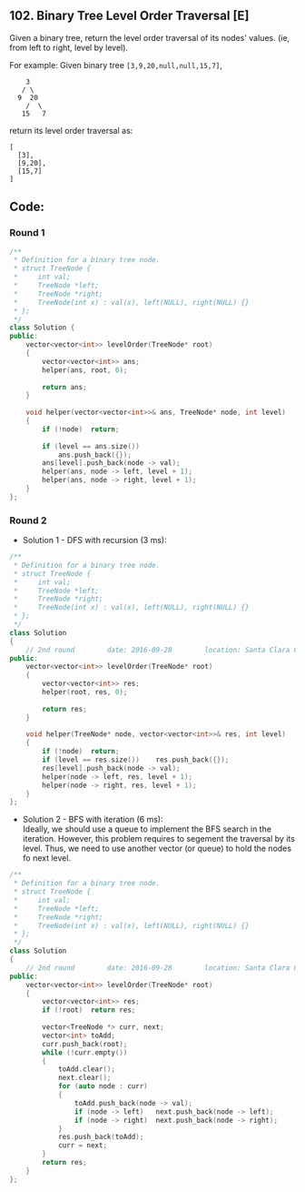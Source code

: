 ## 102. Binary Tree Level Order Traversal [E]
Given a binary tree, return the level order traversal of its nodes' values. (ie, from left to right, level by level).

For example:
Given binary tree `[3,9,20,null,null,15,7]`,
```
    3
   / \
  9  20
    /  \
   15   7
```
return its level order traversal as:
```
[
  [3],
  [9,20],
  [15,7]
]
```

## Code:
### Round 1
```c++
/**
 * Definition for a binary tree node.
 * struct TreeNode {
 *     int val;
 *     TreeNode *left;
 *     TreeNode *right;
 *     TreeNode(int x) : val(x), left(NULL), right(NULL) {}
 * };
 */
class Solution {
public:
    vector<vector<int>> levelOrder(TreeNode* root) 
    {
        vector<vector<int>> ans;
        helper(ans, root, 0);
        
        return ans;
    }
    
    void helper(vector<vector<int>>& ans, TreeNode* node, int level)
    {
        if (!node)  return;
        
        if (level == ans.size())    
            ans.push_back({});
        ans[level].push_back(node -> val);
        helper(ans, node -> left, level + 1);
        helper(ans, node -> right, level + 1);
    }
};
```

### Round 2
- Solution 1 - DFS with recursion (3 ms):
```c++
/**
 * Definition for a binary tree node.
 * struct TreeNode {
 *     int val;
 *     TreeNode *left;
 *     TreeNode *right;
 *     TreeNode(int x) : val(x), left(NULL), right(NULL) {}
 * };
 */
class Solution 
{
    // 2nd round        date: 2016-09-28        location: Santa Clara Central Park Library
public:
    vector<vector<int>> levelOrder(TreeNode* root) 
    {
        vector<vector<int>> res;
        helper(root, res, 0);
        
        return res;
    }
    
    void helper(TreeNode* node, vector<vector<int>>& res, int level)
    {
        if (!node)  return;
        if (level == res.size())    res.push_back({});
        res[level].push_back(node -> val);
        helper(node -> left, res, level + 1);
        helper(node -> right, res, level + 1);
    }
};
```

- Solution 2 - BFS with iteration (6 ms):   
Ideally, we should use a queue to implement the BFS search in the iteration. However, this problem requires to segement the traversal by its level. Thus, we need to use another vector (or queue) to hold the nodes fo next level.
```c++
/**
 * Definition for a binary tree node.
 * struct TreeNode {
 *     int val;
 *     TreeNode *left;
 *     TreeNode *right;
 *     TreeNode(int x) : val(x), left(NULL), right(NULL) {}
 * };
 */
class Solution 
{
    // 2nd round        date: 2016-09-28        location: Santa Clara Central Park Library
public:
    vector<vector<int>> levelOrder(TreeNode* root) 
    {
        vector<vector<int>> res;
        if (!root)  return res;
        
        vector<TreeNode *> curr, next;
        vector<int> toAdd;
        curr.push_back(root);
        while (!curr.empty())
        {
            toAdd.clear();
            next.clear();
            for (auto node : curr)
            {
                toAdd.push_back(node -> val);
                if (node -> left)   next.push_back(node -> left);
                if (node -> right)  next.push_back(node -> right);
            }
            res.push_back(toAdd);
            curr = next;
        }
        return res;
    }
};
```
